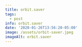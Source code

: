 ```yaml
---
title: orbit.saver
tags:
  - post
info: orbit.saver
date: '2020-01-26T13:56:20-05:00'
image: /assets/orbit-saver.jpeg
imageAlt: orbit.saver
---
```


